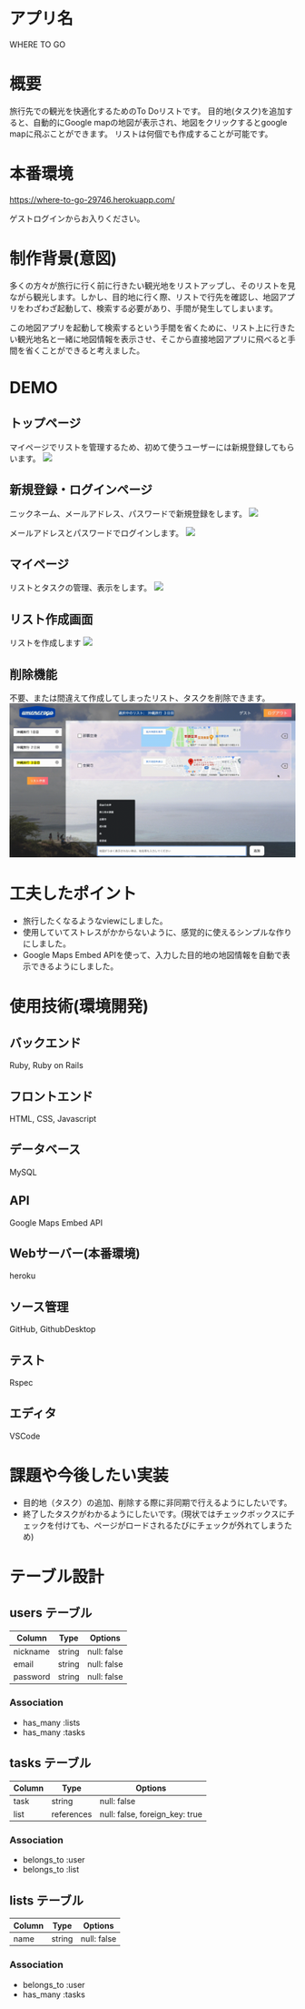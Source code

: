 # アプリ名

WHERE TO GO

# 概要

旅行先での観光を快適化するためのTo Doリストです。
目的地(タスク)を追加すると、自動的にGoogle mapの地図が表示され、地図をクリックするとgoogle mapに飛ぶことができます。
リストは何個でも作成することが可能です。

# 本番環境

https://where-to-go-29746.herokuapp.com/

ゲストログインからお入りください。

# 制作背景(意図)

多くの方々が旅行に行く前に行きたい観光地をリストアップし、そのリストを見ながら観光します。しかし、目的地に行く際、リストで行先を確認し、地図アプリをわざわざ起動して、検索する必要があり、手間が発生してしまいます。

この地図アプリを起動して検索するという手間を省くために、リスト上に行きたい観光地名と一緒に地図情報を表示させ、そこから直接地図アプリに飛べると手間を省くことができると考えました。

# DEMO

## トップページ
マイページでリストを管理するため、初めて使うユーザーには新規登録してもらいます。
![](for_README/top_page.png)

## 新規登録・ログインページ
ニックネーム、メールアドレス、パスワードで新規登録をします。
![](for_README/sign_up.png)

メールアドレスとパスワードでログインします。
![](for_README/sign_in.png)

## マイページ
リストとタスクの管理、表示をします。
![](for_README/main_page.gif)

## リスト作成画面
リストを作成します
![](for_README/create_list.gif)

## 削除機能
不要、または間違えて作成してしまったリスト、タスクを削除できます。
![](for_README/delete.gif)


# 工夫したポイント
- 旅行したくなるようなviewにしました。
- 使用していてストレスがかからないように、感覚的に使えるシンプルな作りにしました。
- Google Maps Embed APIを使って、入力した目的地の地図情報を自動で表示できるようにしました。

# 使用技術(環境開発)

## バックエンド

Ruby, Ruby on Rails

## フロントエンド

HTML, CSS, Javascript

## データベース

MySQL

## API
Google Maps Embed API

## Webサーバー(本番環境)

heroku

## ソース管理

GitHub, GithubDesktop

## テスト
Rspec

## エディタ
VSCode



# 課題や今後したい実装
- 目的地（タスク）の追加、削除する際に非同期で行えるようにしたいです。
- 終了したタスクがわかるようにしたいです。(現状ではチェックボックスにチェックを付けても、ページがロードされるたびにチェックが外れてしまうため)



# テーブル設計

## users テーブル

| Column           | Type    | Options     |
| ---------------- | ------- | ----------- |
| nickname         | string  | null: false |
| email            | string  | null: false |
| password         | string  | null: false |

### Association

- has_many :lists
- has_many :tasks


## tasks テーブル

| Column         | Type       | Options                        |
| -------------- | ---------- | ------------------------------ |
| task           | string     | null: false                    |
| list           | references | null: false, foreign_key: true |

### Association
- belongs_to :user
- belongs_to :list

## lists テーブル

| Column         | Type    | Options     |
| -------------- | ------- | ----------- |
| name           | string  | null: false |

### Association
- belongs_to :user
- has_many :tasks